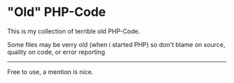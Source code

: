 # "Old" PHP-Code

This is my collection of terrible old PHP-Code.

Some files may be verry old (when i started PHP) so don't blame on source, quality on code, or error reporting

---

Free to use, a mention is nice.


